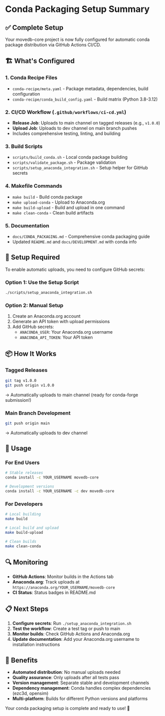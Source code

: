 # Conda Packaging Setup Summary

## ✅ Complete Setup

Your movedb-core project is now fully configured for automatic conda package distribution via GitHub Actions CI/CD.

## 🏗️ What's Configured

### 1. Conda Recipe Files
- `conda-recipe/meta.yaml` - Package metadata, dependencies, build configuration
- `conda-recipe/conda_build_config.yaml` - Build matrix (Python 3.8-3.12)

### 2. CI/CD Workflow (`.github/workflows/ci-cd.yml`)
- **Release Job**: Uploads to main channel on tagged releases (e.g., `v1.0.0`)
- **Upload Job**: Uploads to dev channel on main branch pushes
- Includes comprehensive testing, linting, and building

### 3. Build Scripts
- `scripts/build_conda.sh` - Local conda package building
- `scripts/validate_package.sh` - Package validation
- `scripts/setup_anaconda_integration.sh` - Setup helper for GitHub secrets

### 4. Makefile Commands
- `make build` - Build conda package
- `make upload-conda` - Upload to Anaconda.org
- `make build-upload` - Build and upload in one command
- `make clean-conda` - Clean build artifacts

### 5. Documentation
- `docs/CONDA_PACKAGING.md` - Comprehensive conda packaging guide
- Updated `README.md` and `docs/DEVELOPMENT.md` with conda info

## 🔧 Setup Required

To enable automatic uploads, you need to configure GitHub secrets:

### Option 1: Use the Setup Script
```bash
./scripts/setup_anaconda_integration.sh
```

### Option 2: Manual Setup
1. Create an Anaconda.org account
2. Generate an API token with upload permissions
3. Add GitHub secrets:
   - `ANACONDA_USER`: Your Anaconda.org username
   - `ANACONDA_API_TOKEN`: Your API token

## 📦 How It Works

### Tagged Releases
```bash
git tag v1.0.0
git push origin v1.0.0
```
→ Automatically uploads to main channel (ready for conda-forge submission!)

### Main Branch Development
```bash
git push origin main
```
→ Automatically uploads to dev channel

## 🚀 Usage

### For End Users
```bash
# Stable releases
conda install -c YOUR_USERNAME movedb-core

# Development versions
conda install -c YOUR_USERNAME -c dev movedb-core
```

### For Developers
```bash
# Local building
make build

# Local build and upload
make build-upload

# Clean builds
make clean-conda
```

## 🔍 Monitoring

- **GitHub Actions**: Monitor builds in the Actions tab
- **Anaconda.org**: Track uploads at `https://anaconda.org/YOUR_USERNAME/movedb-core`
- **CI Status**: Status badges in README.md

## 📋 Next Steps

1. **Configure secrets**: Run `./setup_anaconda_integration.sh`
2. **Test the workflow**: Create a test tag or push to main
3. **Monitor builds**: Check GitHub Actions and Anaconda.org
4. **Update documentation**: Add your Anaconda.org username to installation instructions

## 🎯 Benefits

- **Automated distribution**: No manual uploads needed
- **Quality assurance**: Only uploads after all tests pass
- **Version management**: Separate stable and development channels
- **Dependency management**: Conda handles complex dependencies (ezc3d, opensim)
- **Multi-platform**: Builds for different Python versions and platforms

Your conda packaging setup is complete and ready to use! 🎉
